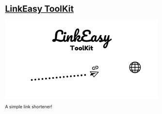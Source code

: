 # [LinkEasy ToolKit](https://Use.LinkEasy.TK)

![LinkEasy](https://github.com/Attachment-Studios/LinkEasy-TK/blob/main/Banner.png?raw=true)

A simple link shortener!
